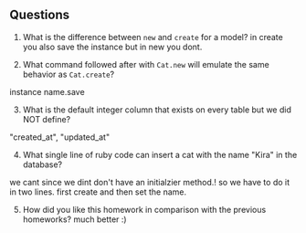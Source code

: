 ## Questions

1. What is the difference between `new` and `create` for a model?
in create you also save the instance but in new you dont.


2. What command followed after with `Cat.new` will emulate the same behavior as `Cat.create`?

instance name.save

3. What is the default integer column that exists on every table but we did NOT define?

 "created_at",
 "updated_at"

4. What single line of ruby code can insert a cat with the name "Kira" in the database?

we cant since we dint don't have an initialzier method.! so we have to do it in two lines. first create and then set the name. 

5. How did you like this homework in comparison with the previous homeworks?
much better :)